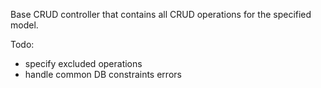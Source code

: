 Base CRUD controller that contains all CRUD operations for the specified model.

Todo:

- specify excluded operations
- handle common DB constraints errors
